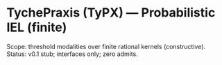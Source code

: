 ﻿# TychePraxis (TyPX) — Probabilistic IEL (finite)
Scope: threshold modalities over finite rational kernels (constructive).
Status: v0.1 stub; interfaces only; zero admits.
